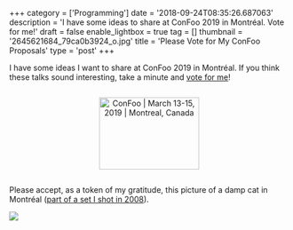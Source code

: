 +++
category = ['Programming']
date = '2018-09-24T08:35:26.687063'
description = 'I have some ideas to share at ConFoo 2019 in Montréal. Vote for me!'
draft = false
enable_lightbox = true
tag = []
thumbnail = '2645621684_79ca0b3924_o.jpg'
title = 'Please Vote for My ConFoo Proposals'
type = 'post'
+++

I have some ideas I want to share at ConFoo 2019 in Montréal. If you think these talks sound interesting, take a minute and [vote for me](https://confoo.ca/en/yul2019/call-for-papers/speaker/a-jesse-jiryu-davis)!

<div style="text-align: center; margin: 2em">
<a href="https://confoo.ca/en/yul2019/call-for-papers/speaker/a-jesse-jiryu-davis" lang="en"><img alt="ConFoo | March 13-15, 2019 | Montreal, Canada" style="border:0" width="180" height="130" src="https://confoo.ca/images/propaganda/yul2019/en/vote.png" /></a>
</div>

Please accept, as a token of my gratitude, this picture of a damp cat in Montréal ([part of a set I shot in 2008](https://www.flickr.com/photos/emptysquare/albums/72157606023582376)).

![](2645621684_79ca0b3924_o.jpg)
